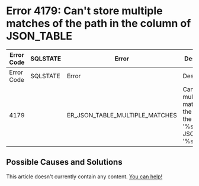 
# Error 4179: Can't store multiple matches of the path in the column of JSON_TABLE


| Error Code | SQLSTATE | Error | Description |
| --- | --- | --- | --- |
| Error Code | SQLSTATE | Error | Description |
| 4179 |  | ER_JSON_TABLE_MULTIPLE_MATCHES | Can't store multiple matches of the path in the column '%s' of JSON_TABLE '%s'. |




## Possible Causes and Solutions


This article doesn't currently contain any content. [You can help!](/kb/en/writing-and-editing-knowledge-base-articles/)

